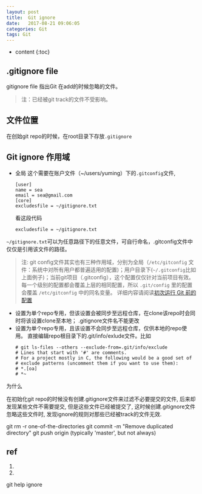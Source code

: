 ```yaml
---
layout: post
title:  Git ignore
date:   2017-08-21 09:06:05
categories: Git
tags: Git
---
```


* content
{:toc}


## .gitignore file

gitignore file 指出Git 在add的时候忽略的文件。
> 注：已经被git track的文件不受影响。


## 文件位置
在创始git repo的时候，在root目录下存放`.gitignore`

## Git ignore 作用域
- 全局
  这个需要在账户文件（~/users/yuming）下的`.gitconfig`文件,
  ```
  [user]
  name = sea
  email = sea@gmail.com
  [core]
  excludesfile = ~/gitignore.txt
  ```
  看这段代码
  ```
  excludesfile = ~/gitignore.txt
  ```
 `~/gitignore.txt`可以为任意路径下的任意文件，可自行命名，.gitconfig文件中仅仅是引用该文件的路径。

  > 注: git config文件其实也有三种作用域，分别为全局（`/etc/gitconfig` 文件：系统中对所有用户都普遍适用的配置)；用户目录下(`~/.gitconfig`比如上面例子)；当前git项目（.gitconfig），这个配置仅仅针对当前项目有效。
  > 每一个级别的配置都会覆盖上层的相同配置，所以 `.git/config` 里的配置会覆盖 `/etc/gitconfig` 中的同名变量。
  > 详细内容请阅读[初次运行 Git 前的配置](https://git-scm.com/book/zh/v1/%E8%B5%B7%E6%AD%A5-%E5%88%9D%E6%AC%A1%E8%BF%90%E8%A1%8C-Git-%E5%89%8D%E7%9A%84%E9%85%8D%E7%BD%AE)


- 设置为单个repo专用，但该设置会被同步至远程仓库，在clone该repo时会同时将该设置clone至本地；
  .gitignore文件名不能更改
- 设置为单个repo专用，且该设置不会同步至远程仓库，仅供本地的repo使用。
  直接编辑repo根目录下的.git/info/exlude文件。比如
  ```
  # git ls-files --others --exclude-from=.git/info/exclude
  # Lines that start with '#' are comments.
  # For a project mostly in C, the following would be a good set of
  # exclude patterns (uncomment them if you want to use them):
  # *.[oa]
  # *~
  ```






为什么


在初始化git repo的时候没有创建.gitignore文件来过滤不必要提交的文件, 后来却发现某些文件不需要提交, 但是这些文件已经被提交了, 这时候创建.gitignore文件忽略这些文件时, 发现ignore的规则对那些已经被track的文件无效.


git rm -r one-of-the-directories
git commit -m "Remove duplicated directory"
git push origin <your-git-branch> (typically 'master', but not always)

## ref
1. []()
2. []()			



git help ignore



